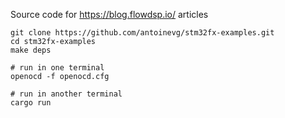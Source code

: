 Source code for https://blog.flowdsp.io/ articles

    git clone https://github.com/antoinevg/stm32fx-examples.git
    cd stm32fx-examples
    make deps

    # run in one terminal
    openocd -f openocd.cfg

    # run in another terminal
    cargo run
